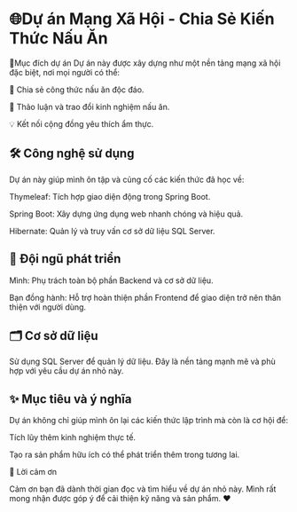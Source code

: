 <h1> 🌐Dự án Mạng Xã Hội - Chia Sẻ Kiến Thức Nấu Ăn</h1> 

<span>🎯Mục đích dự án</span>
Dự án này được xây dựng như một nền tảng mạng xã hội đặc biệt, nơi mọi người có thể:

🌟 Chia sẻ công thức nấu ăn độc đáo.

📢 Thảo luận và trao đổi kinh nghiệm nấu ăn.

💡 Kết nối cộng đồng yêu thích ẩm thực.

<h2>🛠️ Công nghệ sử dụng</h2>

  Dự án này giúp mình ôn tập và củng cố các kiến thức đã học về:
  
  Thymeleaf: Tích hợp giao diện động trong Spring Boot.
  
  Spring Boot: Xây dựng ứng dụng web nhanh chóng và hiệu quả.
  
  Hibernate: Quản lý và truy vấn cơ sở dữ liệu SQL Server.

<h2>👥 Đội ngũ phát triển</h2>

Mình: Phụ trách toàn bộ phần Backend và cơ sở dữ liệu.

Bạn đồng hành: Hỗ trợ hoàn thiện phần Frontend để giao diện trở nên thân thiện với người dùng.

<h2>🗂️ Cơ sở dữ liệu</h2>

Sử dụng SQL Server để quản lý dữ liệu. Đây là nền tảng mạnh mẽ và phù hợp với yêu cầu dự án nhỏ này.

<h2>✨ Mục tiêu và ý nghĩa
</h2>
Dự án không chỉ giúp mình ôn lại các kiến thức lập trình mà còn là cơ hội để:

Tích lũy thêm kinh nghiệm thực tế.

Tạo ra sản phẩm hữu ích có thể phát triển thêm trong tương lai.

🌟 Lời cảm ơn

Cảm ơn bạn đã dành thời gian đọc và tìm hiểu về dự án nhỏ này. Mình rất mong nhận được góp ý để cải thiện kỹ năng và sản phẩm. ❤️
